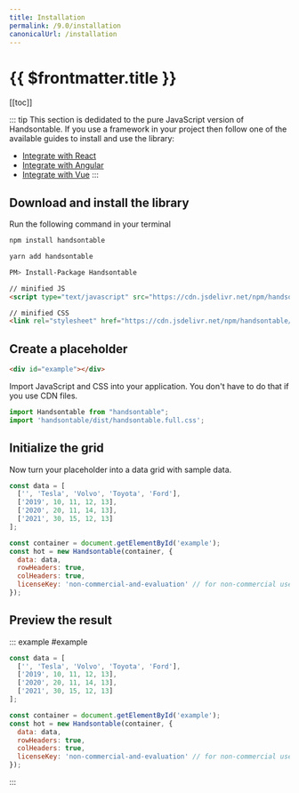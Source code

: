 ```yaml
---
title: Installation
permalink: /9.0/installation
canonicalUrl: /installation
---
```


# {{ $frontmatter.title }}

[[toc]]

::: tip
This section is dedidated to the pure JavaScript version of Handsontable. If you use a framework in your project then follow one of the available guides to install and use the library:
 - [Integrate with React](../react-installation)
 - [Integrate with Angular](../angular-installation)
 - [Integrate with Vue](../vue-installation)
:::

## Download and install the library

Run the following command in your terminal

<code-group>
  <code-block title="npm">
  
  ```bash
  npm install handsontable
  ```
  
  </code-block>
  <code-block title="Yarn">
  
  ```bash
  yarn add handsontable
  ```
  
  </code-block>
  <code-block title="Nuget">
  
  ```bash
  PM> Install-Package Handsontable
  ```
  
  </code-block>
  <code-block title="CDN">
  
  ```html
  // minified JS
  <script type="text/javascript" src="https://cdn.jsdelivr.net/npm/handsontable/dist/handsontable.full.min.js"></script>

  // minified CSS
  <link rel="stylesheet" href="https://cdn.jsdelivr.net/npm/handsontable/dist/handsontable.full.min.css" />
  ```
  
  </code-block>
</code-group>

## Create a placeholder

```html
<div id="example"></div>
```

Import JavaScript and CSS into your application. You don't have to do that if you use CDN files.
```js
import Handsontable from "handsontable";
import 'handsontable/dist/handsontable.full.css';
```

## Initialize the grid

Now turn your placeholder into a data grid with sample data.
```js
const data = [
  ['', 'Tesla', 'Volvo', 'Toyota', 'Ford'],
  ['2019', 10, 11, 12, 13],
  ['2020', 20, 11, 14, 13],
  ['2021', 30, 15, 12, 13]
];

const container = document.getElementById('example');
const hot = new Handsontable(container, {
  data: data,
  rowHeaders: true,
  colHeaders: true,
  licenseKey: 'non-commercial-and-evaluation' // for non-commercial use only
});
```

## Preview the result

::: example #example
```js
const data = [
  ['', 'Tesla', 'Volvo', 'Toyota', 'Ford'],
  ['2019', 10, 11, 12, 13],
  ['2020', 20, 11, 14, 13],
  ['2021', 30, 15, 12, 13]
];

const container = document.getElementById('example');
const hot = new Handsontable(container, {
  data: data,
  rowHeaders: true,
  colHeaders: true,
  licenseKey: 'non-commercial-and-evaluation' // for non-commercial use only
});
```
:::
